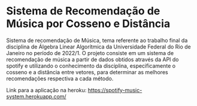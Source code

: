 # Sistema de Recomendação de Música por Cosseno e Distância

Sistema de recomendação de Música, tema referente ao trabalho final da disciplina de Álgebra Linear Algorítmica da Universidade Federal do Rio de Janeiro no período de 2022/1. O projeto consiste em um sistema de recomendação de música a partir de dados obtidos através da API do spotify e utilizando o conhecimento da disciplina, especificamente o cosseno e a distância entre vetores, para determinar as melhores recomendações respectiva a cada método.

Link para a aplicação na heroku:
https://spotify-music-system.herokuapp.com/
